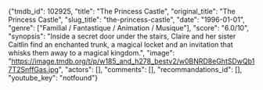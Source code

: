 {"tmdb_id": 102925, "title": "The Princess Castle", "original_title": "The Princess Castle", "slug_title": "the-princess-castle", "date": "1996-01-01", "genre": ["Familial / Fantastique / Animation / Musique"], "score": "6.0/10", "synopsis": "Inside a secret door under the stairs, Claire and her sister Caitlin find an enchanted trunk, a magical locket and an invitation that whisks them away to a magical kingdom.", "image": "https://image.tmdb.org/t/p/w185_and_h278_bestv2/w0BNRD8eGhtSDwQb17T2SnffGas.jpg", "actors": [], "comments": [], "recommandations_id": [], "youtube_key": "notfound"}